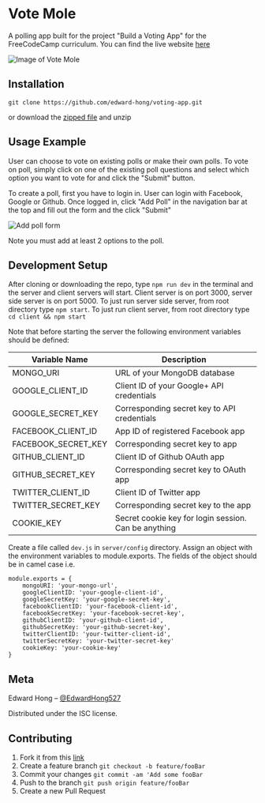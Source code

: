 # Vote Mole

A polling app built for the project "Build a Voting App" for the FreeCodeCamp
curriculum. You can find the live website
[here](https://vote-mole.herokuapp.com/)

![Image of Vote Mole](https://res.cloudinary.com/avatarhzh/image/upload/v1509887327/build-a-voting-app/logo.svg)

## Installation

`git clone https://github.com/edward-hong/voting-app.git`

or download the
[zipped file](https://github.com/edward-hong/voting-app/archinve/master.zip) and
unzip

## Usage Example

User can choose to vote on existing polls or make their own polls. To vote on
poll, simply click on one of the existing poll questions and select which option
you want to vote for and click the "Submit" button.

To create a poll, first you have to login in. User can login with Facebook,
Google or Github. Once logged in, click "Add Poll" in the navigation bar at the
top and fill out the form and the click "Submit"

![Add poll form](https://res.cloudinary.com/avatarhzh/image/upload/v1511567427/build-a-voting-app/add-poll.png)

Note you must add at least 2 options to the poll.

## Development Setup

After cloning or downloading the repo, type `npm run dev` in the terminal and
the server and client servers will start. Client server is on port 3000, server
side server is on port 5000. To just run server side server, from root directory
type `npm start`. To just run client server, from root directory type `cd client && npm start`

Note that before starting the server the following environment variables should
be defined:

| Variable Name       | Description                                          |
| ------------------- | ---------------------------------------------------- |
| MONGO_URI           | URL of your MongoDB database                         |
| GOOGLE_CLIENT_ID    | Client ID of your Google+ API credentials            |
| GOOGLE_SECRET_KEY   | Corresponding secret key to API credentials          |
| FACEBOOK_CLIENT_ID  | App ID of registered Facebook app                    |
| FACEBOOK_SECRET_KEY | Corresponding secret key to app                      |
| GITHUB_CLIENT_ID    | Client ID of Github OAuth app                        |
| GITHUB_SECRET_KEY   | Corresponding secret key to OAuth app                |
| TWITTER_CLIENT_ID   | Client ID of Twitter app                             |
| TWITTER_SECRET_KEY  | Corresponding secret key to the app                  |
| COOKIE_KEY          | Secret cookie key for login session. Can be anything |

Create a file called `dev.js` in `server/config` directory. Assign an object
with the environment variables to module.exports. The fields of the object
should be in camel case i.e.

```
module.exports = {
	mongoURI: 'your-mongo-url',
	googleClientID: 'your-google-client-id',
	googleSecretKey: 'your-google-secret-key',
	facebookClientID: 'your-facebook-client-id',
	facebookSecretKey: 'your-facebook-secret-key',
	githubClientID: 'your-github-client-id',
	githubSecretKey: 'your-github-secret-key',
	twitterClientID: 'your-twitter-client-id',
	twitterSecretKey: 'your-twitter-secret-key'
	cookieKey: 'your-cookie-key'
}
```

## Meta

Edward Hong – [@EdwardHong527](https://twitter.com/EdwardHong527)

Distributed under the ISC license.

## Contributing

1. Fork it from this [link](https://github.com/edward-hong/voting-app)
2. Create a feature branch `git checkout -b feature/fooBar`
3. Commit your changes `git commit -am 'Add some fooBar`
4. Push to the branch `git push origin feature/fooBar`
5. Create a new Pull Request
